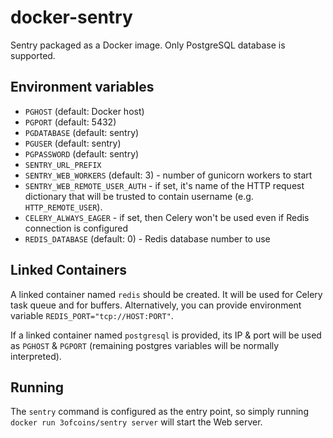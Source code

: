 docker-sentry
=============

Sentry packaged as a Docker image. Only PostgreSQL database is
supported.

Environment variables
---------------------

 - `PGHOST` (default: Docker host)
 - `PGPORT` (default: 5432)
 - `PGDATABASE` (default: sentry)
 - `PGUSER` (default: sentry)
 - `PGPASSWORD` (default: sentry)
 - `SENTRY_URL_PREFIX`
 - `SENTRY_WEB_WORKERS` (default: 3) - number of gunicorn workers to start
 - `SENTRY_WEB_REMOTE_USER_AUTH` - if set, it's name of the HTTP
   request dictionary that will be trusted to contain username
   (e.g. `HTTP_REMOTE_USER`).
 - `CELERY_ALWAYS_EAGER` - if set, then Celery won't be used even if
   Redis connection is configured
 - `REDIS_DATABASE` (default: 0) - Redis database number to use

Linked Containers
-----------------

A linked container named `redis` should be created. It will be used
for Celery task queue and for buffers. Alternatively, you can provide
environment variable `REDIS_PORT="tcp://HOST:PORT"`.

If a linked container named `postgresql` is provided, its IP & port
will be used as `PGHOST` & `PGPORT` (remaining postgres variables will
be normally interpreted).

Running
-------

The `sentry` command is configured as the entry point, so simply
running `docker run 3ofcoins/sentry server` will start the Web
server.
